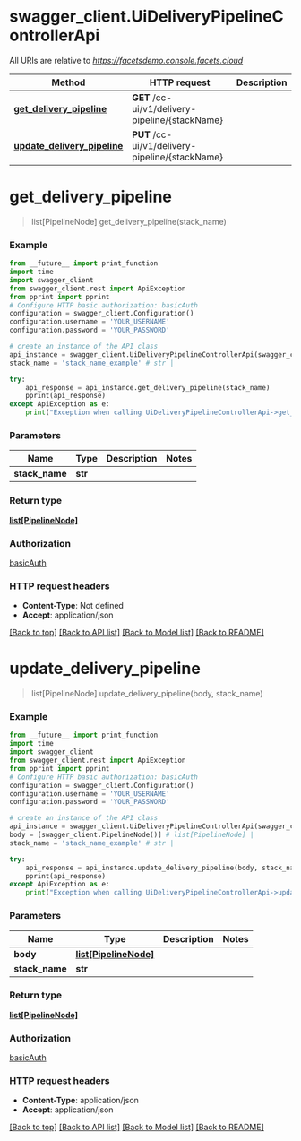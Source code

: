 # swagger_client.UiDeliveryPipelineControllerApi

All URIs are relative to *https://facetsdemo.console.facets.cloud*

Method | HTTP request | Description
------------- | ------------- | -------------
[**get_delivery_pipeline**](UiDeliveryPipelineControllerApi.md#get_delivery_pipeline) | **GET** /cc-ui/v1/delivery-pipeline/{stackName} | 
[**update_delivery_pipeline**](UiDeliveryPipelineControllerApi.md#update_delivery_pipeline) | **PUT** /cc-ui/v1/delivery-pipeline/{stackName} | 

# **get_delivery_pipeline**
> list[PipelineNode] get_delivery_pipeline(stack_name)



### Example
```python
from __future__ import print_function
import time
import swagger_client
from swagger_client.rest import ApiException
from pprint import pprint
# Configure HTTP basic authorization: basicAuth
configuration = swagger_client.Configuration()
configuration.username = 'YOUR_USERNAME'
configuration.password = 'YOUR_PASSWORD'

# create an instance of the API class
api_instance = swagger_client.UiDeliveryPipelineControllerApi(swagger_client.ApiClient(configuration))
stack_name = 'stack_name_example' # str | 

try:
    api_response = api_instance.get_delivery_pipeline(stack_name)
    pprint(api_response)
except ApiException as e:
    print("Exception when calling UiDeliveryPipelineControllerApi->get_delivery_pipeline: %s\n" % e)
```

### Parameters

Name | Type | Description  | Notes
------------- | ------------- | ------------- | -------------
 **stack_name** | **str**|  | 

### Return type

[**list[PipelineNode]**](PipelineNode.md)

### Authorization

[basicAuth](../README.md#basicAuth)

### HTTP request headers

 - **Content-Type**: Not defined
 - **Accept**: application/json

[[Back to top]](#) [[Back to API list]](../README.md#documentation-for-api-endpoints) [[Back to Model list]](../README.md#documentation-for-models) [[Back to README]](../README.md)

# **update_delivery_pipeline**
> list[PipelineNode] update_delivery_pipeline(body, stack_name)



### Example
```python
from __future__ import print_function
import time
import swagger_client
from swagger_client.rest import ApiException
from pprint import pprint
# Configure HTTP basic authorization: basicAuth
configuration = swagger_client.Configuration()
configuration.username = 'YOUR_USERNAME'
configuration.password = 'YOUR_PASSWORD'

# create an instance of the API class
api_instance = swagger_client.UiDeliveryPipelineControllerApi(swagger_client.ApiClient(configuration))
body = [swagger_client.PipelineNode()] # list[PipelineNode] | 
stack_name = 'stack_name_example' # str | 

try:
    api_response = api_instance.update_delivery_pipeline(body, stack_name)
    pprint(api_response)
except ApiException as e:
    print("Exception when calling UiDeliveryPipelineControllerApi->update_delivery_pipeline: %s\n" % e)
```

### Parameters

Name | Type | Description  | Notes
------------- | ------------- | ------------- | -------------
 **body** | [**list[PipelineNode]**](PipelineNode.md)|  | 
 **stack_name** | **str**|  | 

### Return type

[**list[PipelineNode]**](PipelineNode.md)

### Authorization

[basicAuth](../README.md#basicAuth)

### HTTP request headers

 - **Content-Type**: application/json
 - **Accept**: application/json

[[Back to top]](#) [[Back to API list]](../README.md#documentation-for-api-endpoints) [[Back to Model list]](../README.md#documentation-for-models) [[Back to README]](../README.md)

